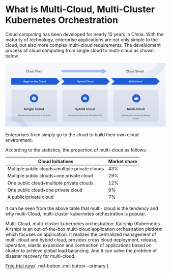 # What is Multi-Cloud, Multi-Cluster Kubernetes Orchestration

Cloud computing has been developed for nearly 15 years in China. With the maturity of technology, enterprise applications are not only simple to the cloud, but also more complex multi-cloud requirements. The development process of cloud computing from single cloud to multi-cloud as shown below.

![Single cloud to multi-cloud](../01product/images./Single-cloud-to-multi-cloud.png)

Enterprises from simply go to the cloud to build their own cloud environment.

According to the statistics, the proportion of multi-cloud as follows:

| Cloud Initiatives                              | Market share |
| ---------------------------------------------- | ------------ |
| Multiple public clouds+multiple private clouds | 43%          |
| Multiple public clouds+one private cloud       | 29%          |
| One public cloud+multiple private clouds       | 12%          |
| One public cloud+one private cloud             | 9%           |
| A public/private cloud                   | 7%           |

It can be seen from the above table that multi- cloud is the tendency and why multi-Cloud, multi-cluster kubernetes orchestration is popular.

Multi-Cloud, multi-cluster kubernetes orchestration: Kairship (Kubernetes Airship) is an out-of-the-box  multi-cloud application orchestration platform which focuses on application. It realizes the centralized management of multi-cloud and hybrid cloud,  provides cross cloud deployment, release, operation, elastic expansion and contraction of applications based on cluster to achieve global load balancing. And it can solve the problem of disaster recovery for multi-cloud.

[Free trial now](../../dce/license0.md){ .md-button .md-button--primary }
